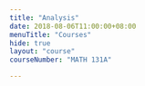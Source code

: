 ```yaml
---
title: "Analysis"
date: 2018-08-06T11:00:00+08:00
menuTitle: "Courses"
hide: true
layout: "course"
courseNumber: "MATH 131A"

---
```

